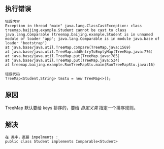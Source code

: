 ## 执行错误 

    错误内容
    Exception in thread "main" java.lang.ClassCastException: class treemap.baijing.example.Student cannot be cast to class java.lang.Comparable (treemap.baijing.example.Student is in unnamed module of loader 'app'; java.lang.Comparable is in module java.base of loader 'bootstrap')
    at java.base/java.util.TreeMap.compare(TreeMap.java:1569)
    at java.base/java.util.TreeMap.addEntryToEmptyMap(TreeMap.java:776)
    at java.base/java.util.TreeMap.put(TreeMap.java:785)
    at java.base/java.util.TreeMap.put(TreeMap.java:534)
    at treemap.baijing.example.RunTreeMapStu.main(RunTreeMapStu.java:16)

    错误代码
    TreeMap<Student,String> tmstu = new TreeMap<>();

    
## 原因 

TreeMap 默认要给 keys 排序的，要给 _自定义类_ 指定一个排序规则。

## 解决

    在 类中，直接 impelments :
    public class Student implements Comparable<Student> 
    